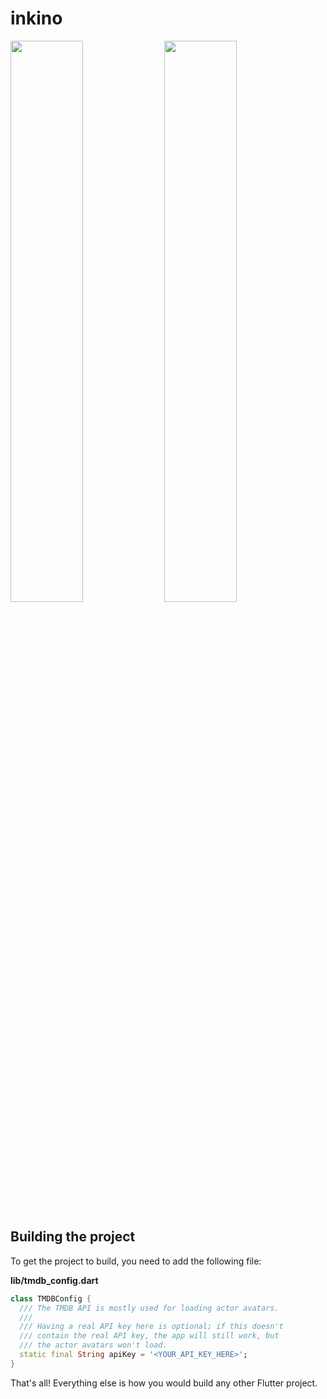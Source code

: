 # inkino

<img src="https://github.com/roughike/inKino/blob/master/screenshots/now_in_theaters.png" width="48%" /> <img src="https://github.com/roughike/inKino/blob/master/screenshots/event_details.png" width="48%" />

## Building the project

To get the project to build, you need to add the following file:

**lib/tmdb_config.dart**

```dart
class TMDBConfig {
  /// The TMDB API is mostly used for loading actor avatars.
  ///
  /// Having a real API key here is optional; if this doesn't 
  /// contain the real API key, the app will still work, but 
  /// the actor avatars won't load.
  static final String apiKey = '<YOUR_API_KEY_HERE>';
}
```

That's all! Everything else is how you would build any other Flutter project.